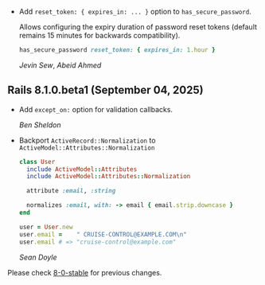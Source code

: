 *   Add `reset_token: { expires_in: ... }` option to `has_secure_password`.

    Allows configuring the expiry duration of password reset tokens (default remains 15 minutes for backwards compatibility).

    ```ruby
    has_secure_password reset_token: { expires_in: 1.hour }
    ```

    *Jevin Sew*, *Abeid Ahmed*

## Rails 8.1.0.beta1 (September 04, 2025) ##

*   Add `except_on:` option for validation callbacks.

    *Ben Sheldon*

*   Backport `ActiveRecord::Normalization` to `ActiveModel::Attributes::Normalization`

    ```ruby
    class User
      include ActiveModel::Attributes
      include ActiveModel::Attributes::Normalization

      attribute :email, :string

      normalizes :email, with: -> email { email.strip.downcase }
    end

    user = User.new
    user.email =    " CRUISE-CONTROL@EXAMPLE.COM\n"
    user.email # => "cruise-control@example.com"
    ```

    *Sean Doyle*

Please check [8-0-stable](https://github.com/rails/rails/blob/8-0-stable/activemodel/CHANGELOG.md) for previous changes.
